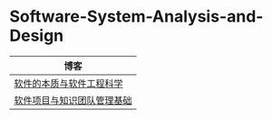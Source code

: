# Software-System-Analysis-and-Design
| 博客                                                         |
| ------------------------------------------------------------ |
| [软件的本质与软件工程科学](<https://fantasticgold.github.io/2019/03/14/%E7%B3%BB%E7%BB%9F%E5%88%86%E6%9E%90%E4%B8%8E%E8%AE%BE%E8%AE%A1-%E4%BD%9C%E4%B8%9A1/>) |
| [软件项目与知识团队管理基础](<https://fantasticgold.github.io/2019/03/16/%E7%B3%BB%E7%BB%9F%E5%88%86%E6%9E%90%E4%B8%8E%E8%AE%BE%E8%AE%A1-%E4%BD%9C%E4%B8%9A2/>) |

